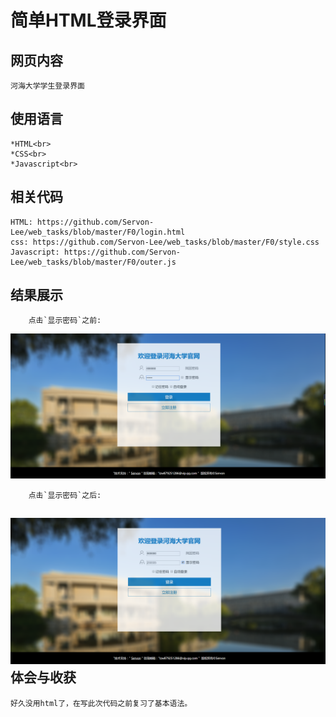 简单HTML登录界面
====
网页内容
----
    河海大学学生登录界面
使用语言
----
    *HTML<br>
    *CSS<br>
    *Javascript<br>
相关代码
----
    HTML: https://github.com/Servon-Lee/web_tasks/blob/master/F0/login.html
    css: https://github.com/Servon-Lee/web_tasks/blob/master/F0/style.css
    Javascript: https://github.com/Servon-Lee/web_tasks/blob/master/F0/outer.js
结果展示
----
        点击`显示密码`之前: 
![](https://github.com/Servon-Lee/web_tasks/blob/master/F0/picture/result1.png)

        点击`显示密码`之后:
![](https://github.com/Servon-Lee/web_tasks/blob/master/F0/picture/result2.png)
体会与收获
----
    好久没用html了，在写此次代码之前复习了基本语法。
